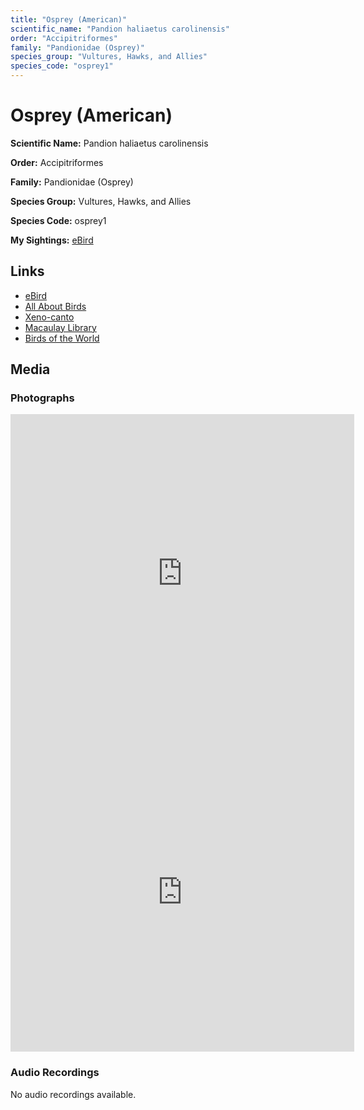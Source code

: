 ```yaml
---
title: "Osprey (American)"
scientific_name: "Pandion haliaetus carolinensis"
order: "Accipitriformes"
family: "Pandionidae (Osprey)"
species_group: "Vultures, Hawks, and Allies"
species_code: "osprey1"
---
```


# Osprey (American)

**Scientific Name:** Pandion haliaetus carolinensis

**Order:** Accipitriformes

**Family:** Pandionidae (Osprey)

**Species Group:** Vultures, Hawks, and Allies

**Species Code:** osprey1

**My Sightings:** [eBird](https://ebird.org/lifelist?r=world&time=life&spp=osprey1)

## Links
* [eBird](https://ebird.org/species/osprey1) 
* [All About Birds](https://www.allaboutbirds.org/guide/osprey1) 
* [Xeno-canto](https://www.xeno-canto.org/species/pandion-haliaetus-carolinensis) 
* [Macaulay Library](https://search.macaulaylibrary.org/catalog?taxonCode=osprey1&sort=rating_rank_desc)
* [Birds of the World](https://birdsoftheworld.org/bow/species/osprey1)

## Media
### Photographs
<iframe src="https://macaulaylibrary.org/asset/625745134/embed" width="550" height="510" frameborder="0" allowfullscreen></iframe>
<iframe src="https://macaulaylibrary.org/asset/625745135/embed" width="550" height="510" frameborder="0" allowfullscreen></iframe>

### Audio Recordings
No audio recordings available.
